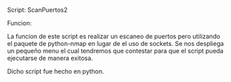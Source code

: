 Script: ScanPuertos2

Funcion:

La funcion de este script es realizar un escaneo de puertos pero utilizando el paquete de python-nmap en lugar de el uso de sockets. 
Se nos despliega un pequeño menu el cual tendremos que contestar para que el script pueda ejecutarse de manera exitosa.

Dicho script fue hecho en python.
